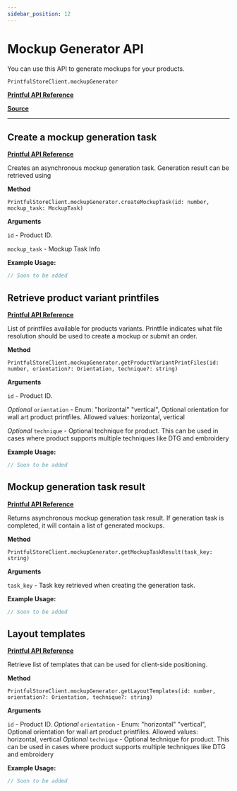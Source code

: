 ```yaml
---
sidebar_position: 12
---
```


# Mockup Generator API

You can use this API to generate mockups for your products.

`PrintfulStoreClient.mockupGenerator`

[**Printful API Reference**](https://developers.printful.com/docs/?_gl=1*1sbmfdi*_ga*NDMzMTM2Mjk0LjE2ODcyMzU3MDc.*_ga_EZ4XVRL864*MTY4ODc3OTM1NC4xMi4xLjE2ODg3ODEwMzYuMTAuMC4w#tag/Mockup-Generator-API)

[**Source**](https://github.com/artT14/printful-sdk-js/blob/main/src/lib/mockup-generator.ts)

---

## Create a mockup generation task

[**Printful API Reference**](https://developers.printful.com/docs/?_gl=1*1sbmfdi*_ga*NDMzMTM2Mjk0LjE2ODcyMzU3MDc.*_ga_EZ4XVRL864*MTY4ODc3OTM1NC4xMi4xLjE2ODg3ODEwMzYuMTAuMC4w#operation/createGeneratorTask)

Creates an asynchronous mockup generation task. Generation result can be retrieved using

**Method**

`PrintfulStoreClient.mockupGenerator.createMockupTask(id: number, mockup_task: MockupTask)`

**Arguments**

`id` - Product ID. 

`mockup_task` - Mockup Task Info 

**Example Usage:**

```js
// Soon to be added
```

## Retrieve product variant printfiles

[**Printful API Reference**](https://developers.printful.com/docs/?_gl=1*1sbmfdi*_ga*NDMzMTM2Mjk0LjE2ODcyMzU3MDc.*_ga_EZ4XVRL864*MTY4ODc3OTM1NC4xMi4xLjE2ODg3ODEwMzYuMTAuMC4w#operation/getPrintfiles)

List of printfiles available for products variants. Printfile indicates what file resolution should be used to create a mockup or submit an order.

**Method**

`PrintfulStoreClient.mockupGenerator.getProductVariantPrintFiles(id: number, orientation?: Orientation, technique?: string)`

**Arguments**

`id` - Product ID. 

*Optional* `orientation` - Enum: "horizontal" "vertical", Optional orientation for wall art product printfiles. Allowed values: horizontal, vertical

*Optional* `technique` - Optional technique for product. This can be used in cases where product supports multiple techniques like DTG and embroidery

**Example Usage:**

```js
// Soon to be added
```

## Mockup generation task result

[**Printful API Reference**](https://developers.printful.com/docs/?_gl=1*1sbmfdi*_ga*NDMzMTM2Mjk0LjE2ODcyMzU3MDc.*_ga_EZ4XVRL864*MTY4ODc3OTM1NC4xMi4xLjE2ODg3ODEwMzYuMTAuMC4w#operation/getTask)

Returns asynchronous mockup generation task result. If generation task is completed, it will contain a list of generated mockups.

**Method**

`PrintfulStoreClient.mockupGenerator.getMockupTaskResult(task_key: string)`

**Arguments**

`task_key` - Task key retrieved when creating the generation task.

**Example Usage:**

```js
// Soon to be added
```

## Layout templates

[**Printful API Reference**](https://developers.printful.com/docs/?_gl=1*1sbmfdi*_ga*NDMzMTM2Mjk0LjE2ODcyMzU3MDc.*_ga_EZ4XVRL864*MTY4ODc3OTM1NC4xMi4xLjE2ODg3ODEwMzYuMTAuMC4w#operation/getTemplates)

Retrieve list of templates that can be used for client-side positioning.

**Method**

`PrintfulStoreClient.mockupGenerator.getLayoutTemplates(id: number, orientation?: Orientation, technique?: string)`

**Arguments**

`id` - Product ID. 
*Optional* `orientation` - Enum: "horizontal" "vertical", Optional orientation for wall art product printfiles. Allowed values: horizontal, vertical
*Optional* `technique` - Optional technique for product. This can be used in cases where product supports multiple techniques like DTG and embroidery


**Example Usage:**

```js
// Soon to be added
```